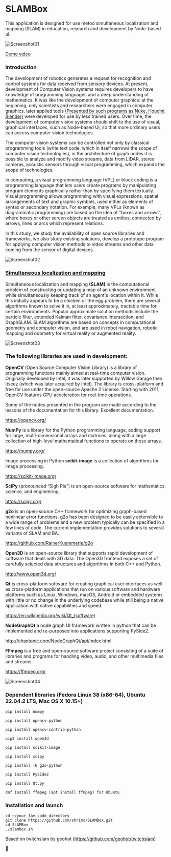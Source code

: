 # SLAMBox
This application is designed for use metod simultaneous localization and mapping (SLAM) in education, research and development by Node-based ui.

![Screenshot01](doc/screenshot01.png)

[Demo video](https://vimeo.com/881531969/eee24a6330)

### Introduction

The development of robotics generates a request for recognition and control systems for data received from sensory devices. At present, development of Computer Vision systems requires developers to have knowledge of programming languages and a deep understanding of mathematics. It was like the development of computer graphics:  at the beginning, only scientists and researchers were engaged in computer graphics, later applied tools [(Presented by such programs as Nuke, Houdini, Blender)](https://en.wikipedia.org/wiki/Visual_programming_language) were developed for use by less trained users. Over time, the development of computer vision systems should shift to the use of visual, graphical interfaces, such as Node-based UI, so that more ordinary users can access computer vision technologies.

The computer vision systems can be controlled not only by classical programming tools (write text code, which in itself narrows the scope of computer vision technologies), in the architecture of graph nodes it is possible to analyze and modify video streams, data from LIDAR, stereo cameras, acoustic sensors through visual programming, which expands the scope of technologies.

In computing, a visual programming language (VPL) or block coding is a programming language that lets users create programs by manipulating program elements graphically rather than by specifying them textually. Visual programming allows programming with visual expressions, spatial arrangements of text and graphic symbols, used either as elements of syntax or secondary notation. For example, many VPLs (known as diagrammatic programming) are based on the idea of "boxes and arrows", where boxes or other screen objects are treated as entities, connected by arrows, lines or arcs which represent relations.

In this study, we study the availability of open source libraries and frameworks, we also study existing solutions, develop a prototype program for applying computer vision methods to video streams and other data coming from the sensor of digital devices.

![Screenshot02](doc/screenshot02.png)

### [Simultaneous localization and mapping][def]

Simultaneous localization and mapping **(SLAM)** is the computational problem of constructing or updating a map of an unknown environment while simultaneously keeping track of an agent's location within it. While this initially appears to be a chicken or the egg problem, there are several algorithms known to solve it in, at least approximately, tractable time for certain environments. Popular approximate solution methods include the particle filter, extended Kalman filter, covariance intersection, and GraphSLAM. SLAM algorithms are based on concepts in computational geometry and computer vision, and are used in robot navigation, robotic mapping and odometry for virtual reality or augmented reality.

![Screenshot03](doc/screenshot03.png)

### The following libraries are used in development:

**OpenCV** (Open Source Computer Vision Library) is a library of programming functions mainly aimed at real-time computer vision. Originally developed by Intel, it was later supported by Willow Garage then Itseez (which was later acquired by Intel). The library is cross-platform and free for use under the open-source Apache 2 License. Starting with 2011, OpenCV features GPU acceleration for real-time operations.

Some of the nodes presented in the program are made according to the lessons of the documentation for this library. Excellent documentation.

https://opencv.org/

**NumPy** is a library for the Python programming language, adding support for large, multi-dimensional arrays and matrices, along with a large collection of high-level mathematical functions to operate on these arrays.

https://numpy.org/

Image processing in Python **scikit-image** is a 
collection of algorithms for image processing.

https://scikit-image.org/

**SciPy** (pronounced “Sigh Pie”) is an open-source software for mathematics, science, and engineering.

https://scipy.org/

**g2o** is an open-source C++ framework for optimizing graph-based nonlinear error functions. g2o has been designed to be easily extensible to a wide range of problems and a new problem typically can be specified in a few lines of code. The current implementation provides solutions to several variants of SLAM and BA.

https://github.com/RainerKuemmerle/g2o

**Open3D** is an open-source library that supports rapid development of software that deals with 3D data. The Open3D frontend exposes a set of carefully selected data structures and algorithms in both C++ and Python.

http://www.open3d.org/

**Qt** is cross-platform software for creating graphical user interfaces as well as cross-platform applications that run on various software and hardware platforms such as Linux, Windows, macOS, Android or embedded systems with little or no change in the underlying codebase while still being a native application with native capabilities and speed.

https://en.wikipedia.org/wiki/Qt_(software)

**NodeGraphQt** a node graph UI framework written in python that can be implemented and re-purposed into applications supporting PySide2.

http://chantonic.com/NodeGraphQt/api/index.html

**FFmpeg** is a free and open-source software project consisting of a suite of libraries and programs for handling video, audio, and other multimedia files and streams.

https://ffmpeg.org/

![Screenshot04](doc/screenshot04.png)

### Dependent libraries (Fedora Linux 38 (x86-64), Ubuntu 22.04.2 LTS,  Mac OS X 10.15+)

```
pip install numpy

pip install opencv-python

pip install opencv-contrib-python

pip3 install open3d

pip install scikit-image

pip install scipy

pip install -U g2o-python

pip install PySide2

pip install Qt.py

dnf install ffmpeg (apt install ffmpeg) for Ubuntu
```

### Installation and launch

```
cd ~/your_fav_code_directory
git clone https://github.com/shrimo/SLAMBox.git
cd SLAMBox
./slambox.sh
```


Based on twitchslam by geohot (https://github.com/geohot/twitchslam)

:rocket:

[def]: https://en.wikipedia.org/wiki/Simultaneous_localization_and_mapping